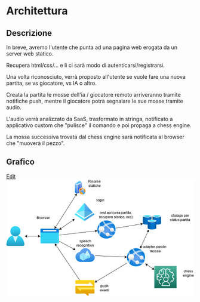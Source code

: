 # Architettura


## Descrizione

In breve, avremo l'utente che punta ad una pagina web erogata da un server web statico.

Recupera html/css/... e li ci sarà modo di autenticarsi/registrarsi.

Una volta riconosciuto, verrà proposto all'utente se vuole fare una nuova partita, se vs giocatore, vs IA o altro.

Creata la partita le mosse dell'ia / giocatore remoto arriveranno tramite notifiche push, mentre il giocatore potrà segnalare le sue mosse tramite audio.

L'audio verrà analizzato da SaaS, trasformato in stringa, notificato a applicativo custom che "pulisce" il comando e poi propaga a chess engine.

La mossa successiva trovata dal chess engine sarà notificata al browser che "muoverà il pezzo".


## Grafico

[Edit](https://app.diagrams.net/?mode=github#Hxesoftproject%2Fpresentazione%2Fmaster%2Fdocs%2Farchitettura.png)
![Architettura](architettura.png)
